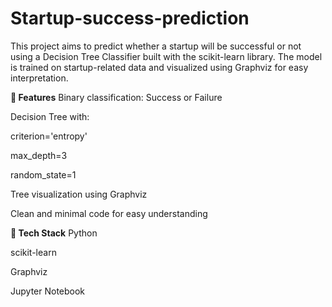 # Startup-success-prediction

This project aims to predict whether a startup will be successful or not using a Decision Tree Classifier built with the scikit-learn library. The model is trained on startup-related data and visualized using Graphviz for easy interpretation.

**📌 Features**
Binary classification: Success or Failure

Decision Tree with:

criterion='entropy'

max_depth=3

random_state=1

Tree visualization using Graphviz

Clean and minimal code for easy understanding

**🧠 Tech Stack**
Python

scikit-learn

Graphviz

Jupyter Notebook

